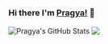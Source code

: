 ### Hi there I'm [Pragya!](https://twitter.com/_pragyakarki) 👋

<!--
**pragyakarki/pragyakarki** is a ✨ _special_ ✨ repository because its `README.md` (this file) appears on your GitHub profile.

Here are some ideas to get you started:

- 🔭 I’m currently working on ...
- 🌱 I’m currently learning ...
- 👯 I’m looking to collaborate on ...
- 🤔 I’m looking for help with ...
- 💬 Ask me about ...
- 📫 How to reach me: ...
- 😄 Pronouns: ...
- ⚡ Fun fact: ...
-->

<!--
[![Top Langs](https://github-readme-stats.vercel.app/api/top-langs/?username=pragyakarki&layout=compact&langs_count=8)](https://github.com/pragyakarki/pragyakarki)
![Pragya's github stats](https://github-readme-stats.vercel.app/api?username=pragyakarki&show_icons=true)
-->

<img align="center" src="https://github-readme-stats.vercel.app/api?username=pragyakarki&show_icons=true&include_all_commits=true&theme=material-palenight" alt="Pragya's GitHub Stats" />

<img align="center" src="https://github-readme-stats.vercel.app/api/top-langs/?username=pragyakarki&show_icons=true&theme=material-palenight" />
